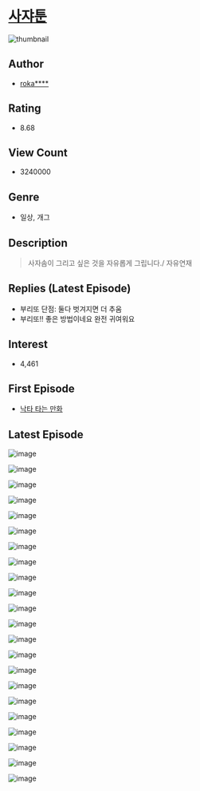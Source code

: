 # [사쟈툰](https://comic.naver.com/bestChallenge/list?titleId=657462)
![thumbnail](https://image-comic.pstatic.net/user_contents_data/challenge_comic/2019/07/09/270056/thumbnail_202x164a7683703_0a71_4535_b4fb_58b9eef3789e_00000890.JPEG)

## Author
- [roka****](https://comic.naver.com/artistTitle?id=270056)

## Rating
- 8.68

## View Count
- 3240000

## Genre
- 일상, 개그

## Description
> 사자솜이 그리고 싶은 것을 자유롭게 그립니다./ 자유연재

## Replies (Latest Episode)
- 부리또 단점: 둘다 벗겨지면 더 추움
- 부리또!! 좋은 방법이네요 완전 귀여워요

## Interest
- 4,461

## First Episode
- [낙타 타는 만화](https://comic.naver.com/bestChallenge/detail?titleId=657462&no=1)

## Latest Episode
![image](https://image-comic.pstatic.net/user_contents_data/challenge_comic/2021/06/09/270056/upload_3977863985829536820.jpeg)

![image](https://image-comic.pstatic.net/user_contents_data/challenge_comic/2021/06/09/270056/upload_7077799547165356599.jpeg)

![image](https://image-comic.pstatic.net/user_contents_data/challenge_comic/2021/06/09/270056/upload_7089291677058479206.jpeg)

![image](https://image-comic.pstatic.net/user_contents_data/challenge_comic/2021/06/09/270056/upload_3544444383512574310.jpeg)

![image](https://image-comic.pstatic.net/user_contents_data/challenge_comic/2021/06/09/270056/upload_3619035063409719095.jpeg)

![image](https://image-comic.pstatic.net/user_contents_data/challenge_comic/2021/06/09/270056/upload_3616444614739113315.jpeg)

![image](https://image-comic.pstatic.net/user_contents_data/challenge_comic/2021/06/09/270056/upload_3990814214187214390.jpeg)

![image](https://image-comic.pstatic.net/user_contents_data/challenge_comic/2021/06/09/270056/upload_3487248707738417463.jpeg)

![image](https://image-comic.pstatic.net/user_contents_data/challenge_comic/2021/06/09/270056/upload_3847540153395655989.jpeg)

![image](https://image-comic.pstatic.net/user_contents_data/challenge_comic/2021/06/09/270056/upload_4122312318248182068.jpeg)

![image](https://image-comic.pstatic.net/user_contents_data/challenge_comic/2021/06/09/270056/upload_3546076071566337382.jpeg)

![image](https://image-comic.pstatic.net/user_contents_data/challenge_comic/2021/06/09/270056/upload_3544948853174592614.jpeg)

![image](https://image-comic.pstatic.net/user_contents_data/challenge_comic/2021/06/09/270056/upload_4123385625371369830.jpeg)

![image](https://image-comic.pstatic.net/user_contents_data/challenge_comic/2021/06/09/270056/upload_3630517267566245682.jpeg)

![image](https://image-comic.pstatic.net/user_contents_data/challenge_comic/2021/06/09/270056/upload_7221579422849513826.jpeg)

![image](https://image-comic.pstatic.net/user_contents_data/challenge_comic/2021/06/09/270056/upload_3834924171506837048.jpeg)

![image](https://image-comic.pstatic.net/user_contents_data/challenge_comic/2021/06/09/270056/upload_4062581344740664165.jpeg)

![image](https://image-comic.pstatic.net/user_contents_data/challenge_comic/2021/06/09/270056/upload_7305739312017334577.jpeg)

![image](https://image-comic.pstatic.net/user_contents_data/challenge_comic/2021/06/09/270056/upload_3689351224251933283.jpeg)

![image](https://image-comic.pstatic.net/user_contents_data/challenge_comic/2021/06/09/270056/upload_4063711641838172469.jpeg)

![image](https://image-comic.pstatic.net/user_contents_data/challenge_comic/2021/06/09/270056/upload_7306356360690754913.jpeg)

![image](https://image-comic.pstatic.net/user_contents_data/challenge_comic/2021/06/09/270056/upload_3616784358695252835.jpeg)
